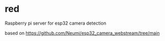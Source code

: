 # red
Raspberry pi server for esp32 camera detection

based on https://github.com/Neumi/esp32_camera_webstream/tree/main
